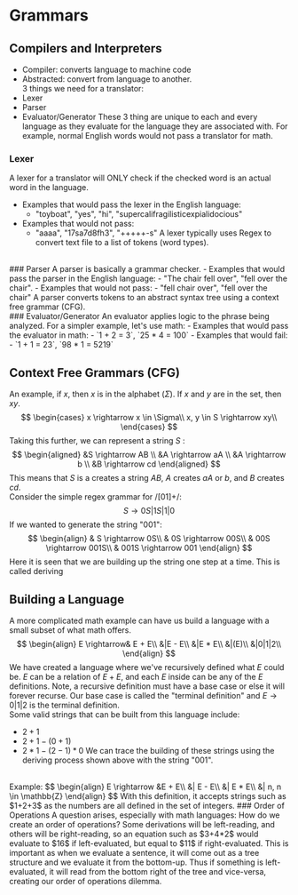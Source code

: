 # Grammars
## Compilers and Interpreters
- Compiler: converts language to machine code
- Abstracted: convert from language to another.<br>
3 things we need for a translator:
- Lexer
- Parser
- Evaluator/Generator
These 3 thing are unique to each and every language as they evaluate for the language they are associated with. For example, normal English words would not pass a translator for math.
### Lexer
A lexer for a translator will ONLY check if the checked word is an actual word in the language.
- Examples that would pass the lexer in the English language:
	- "toyboat", "yes", "hi", "supercalifragilisticexpialidocious"
- Examples that would not pass:
	- "aaaa", "17sa7d8fh3", "+++++-s"
A lexer typically uses Regex to convert text file to a list of tokens (word types).
<br>
### Parser
A parser is basically a grammar checker.
- Examples that would pass the parser in the English language:
	- "The chair fell over", "fell over the chair".
- Examples that would not pass:
	- "fell chair over", "fell over the chair"
A parser converts tokens to an abstract syntax tree using a context free grammar (CFG).
<br>
### Evaluator/Generator
An evaluator applies logic to the phrase being analyzed. For a simpler example, let's use math:
- Examples that would pass the evaluator in math:
	-  `1 + 2 = 3`, `25 * 4 = 100`
- Examples that would fail:
	- `1 + 1 = 23`, `98 * 1 = 5219`

## Context Free Grammars (CFG)
An example, if $x$, then $x$ is in the alphabet ($\Sigma$). If $x$ and $y$ are in the set, then $xy$.
$$
\begin{cases}
	x \rightarrow x \in \Sigma\\
	x, y \in S \rightarrow xy\\
\end{cases}
$$
Taking this further, we can represent a string $S$ :
$$
\begin{aligned}
&S \rightarrow AB \\
&A \rightarrow aA \\
&A \rightarrow b \\
&B \rightarrow cd
\end{aligned}
$$
This means that $S$ is a creates a string $AB$, $A$ creates $aA$ or $b$, and $B$ creates $cd$.<br>
Consider the simple regex grammar for /\[01\]+/:
$$S \rightarrow 0S|1S|1|0$$
If we wanted to generate the string "001":
$$
\begin{align}
& S \rightarrow 0S\\
& 0S \rightarrow 00S\\
& 00S \rightarrow 001S\\
& 001S \rightarrow 001
\end{align}
$$
Here it is seen that we are building up the string one step at a time. This is called deriving<br>
## Building a Language
A more complicated math example can have us build a language with a small subset of what math offers.
$$
\begin{align}
E \rightarrow& E + E\\
&|E - E\\
&|E * E\\
&|(E)\\
&|0|1|2\\
\end{align}
$$
We have created a language where we've recursively defined what $E$ could be. $E$ can be a relation of $E + E$, and each $E$ inside can be any of the $E$ definitions. Note, a recursive definition must have a base case or else it will forever recurse. Our base case is called the "terminal definition" and $E \rightarrow 0|1|2$ is the terminal definition.<br>
Some valid strings that can be built from this language include:
- $2 + 1$
- $2 + 1 - (0 + 1)$
- $2 * 1 - (2 - 1) * 0$
We can trace the building of these strings using the deriving process shown above with the string "001".
<br>
Example:
$$
\begin{align}
E \rightarrow &E + E\\
&| E - E\\
&| E * E\\
&| n, n \in \mathbb{Z}
\end{align}
$$
With this definition, it accepts strings such as $1+2+3$ as the numbers are all defined in the set of integers.
### Order of Operations
A question arises, especially with math languages: How do we create an order of operations? Some derivations will be left-reading, and others will be right-reading, so an equation such as $3+4*2$ would evaluate to $16$ if left-evaluated, but equal to $11$ if right-evaluated. This is important as when we evaluate a sentence, it will come out as a tree structure and we evaluate it from the bottom-up. Thus if something is left-evaluated, it will read from the bottom right of the tree and vice-versa, creating our order of operations dilemma. 